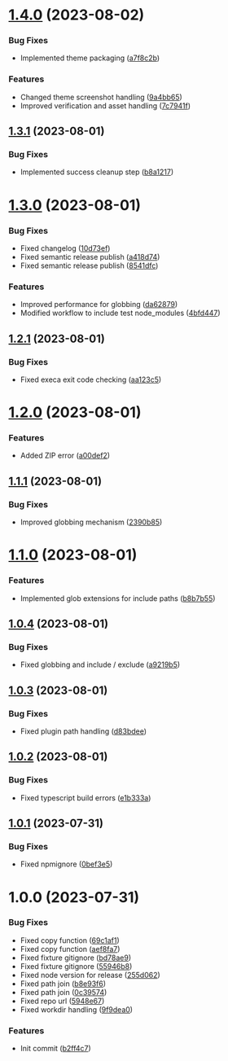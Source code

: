 # [1.4.0](https://github.com/oblakstudio/semantic-release-wp-plugin/compare/v1.3.1...v1.4.0) (2023-08-02)


### Bug Fixes

* Implemented theme packaging ([a7f8c2b](https://github.com/oblakstudio/semantic-release-wp-plugin/commit/a7f8c2b2621aca627d5d5201da14828559ff475a))


### Features

* Changed theme screenshot handling ([9a4bb65](https://github.com/oblakstudio/semantic-release-wp-plugin/commit/9a4bb65e9f282293c89eaa59f207c2b96fac36ad))
* Improved verification and asset handling ([7c7941f](https://github.com/oblakstudio/semantic-release-wp-plugin/commit/7c7941f94428337e2fc762f2f19000fb025d453a))

## [1.3.1](https://github.com/oblakstudio/semantic-release-wp-plugin/compare/v1.3.0...v1.3.1) (2023-08-01)


### Bug Fixes

* Implemented success cleanup step ([b8a1217](https://github.com/oblakstudio/semantic-release-wp-plugin/commit/b8a12170e5ab3394f6c126b970743e64c64b6730))

# [1.3.0](https://github.com/oblakstudio/semantic-release-wp-plugin/compare/v1.2.1...v1.3.0) (2023-08-01)


### Bug Fixes

* Fixed changelog ([10d73ef](https://github.com/oblakstudio/semantic-release-wp-plugin/commit/10d73ef15889cfed1e4938f7869152d177db50c1))
* Fixed semantic release publish ([a418d74](https://github.com/oblakstudio/semantic-release-wp-plugin/commit/a418d74ef06316e806011ae4a15174b37e91a01b))
* Fixed semantic release publish ([8541dfc](https://github.com/oblakstudio/semantic-release-wp-plugin/commit/8541dfc86e98270e74d8c3e89738610b181d9a5a))


### Features

* Improved performance for globbing ([da62879](https://github.com/oblakstudio/semantic-release-wp-plugin/commit/da62879871c3700eea823deed0ffc4b627318a79))
* Modified workflow to include test node_modules ([4bfd447](https://github.com/oblakstudio/semantic-release-wp-plugin/commit/4bfd44731bdc65010953b5cec6b6f71f3a1cbefc))

## [1.2.1](https://github.com/oblakstudio/semantic-release-wp-plugin/compare/v1.2.0...v1.2.1) (2023-08-01)


### Bug Fixes

* Fixed execa exit code checking ([aa123c5](https://github.com/oblakstudio/semantic-release-wp-plugin/commit/aa123c5036d6ddeb25fee2f340003e4c760abbc1))

# [1.2.0](https://github.com/oblakstudio/semantic-release-wp-plugin/compare/v1.1.1...v1.2.0) (2023-08-01)


### Features

* Added ZIP error ([a00def2](https://github.com/oblakstudio/semantic-release-wp-plugin/commit/a00def2dfaa15a9029a84722a306834f77cf2e74))

## [1.1.1](https://github.com/oblakstudio/semantic-release-wp-plugin/compare/v1.1.0...v1.1.1) (2023-08-01)


### Bug Fixes

* Improved globbing mechanism ([2390b85](https://github.com/oblakstudio/semantic-release-wp-plugin/commit/2390b857f7160fac943f551222f8b7b13d767e96))

# [1.1.0](https://github.com/oblakstudio/semantic-release-wp-plugin/compare/v1.0.4...v1.1.0) (2023-08-01)


### Features

* Implemented glob extensions for include paths ([b8b7b55](https://github.com/oblakstudio/semantic-release-wp-plugin/commit/b8b7b55770e52fb1b4d5adcd06499113f92dccbf))

## [1.0.4](https://github.com/oblakstudio/semantic-release-wp-plugin/compare/v1.0.3...v1.0.4) (2023-08-01)


### Bug Fixes

* Fixed globbing and include / exclude ([a9219b5](https://github.com/oblakstudio/semantic-release-wp-plugin/commit/a9219b58e8db1eed1a77aa75ace0007db486f4d9))

## [1.0.3](https://github.com/oblakstudio/semantic-release-wp-plugin/compare/v1.0.2...v1.0.3) (2023-08-01)


### Bug Fixes

* Fixed plugin path handling ([d83bdee](https://github.com/oblakstudio/semantic-release-wp-plugin/commit/d83bdee4dc592df8f52a9cb76b5f09c1fb62a924))

## [1.0.2](https://github.com/oblakstudio/semantic-release-wp-plugin/compare/v1.0.1...v1.0.2) (2023-08-01)


### Bug Fixes

* Fixed typescript build errors ([e1b333a](https://github.com/oblakstudio/semantic-release-wp-plugin/commit/e1b333a794225801fcc2f74aca57c6a12ebec9dd))

## [1.0.1](https://github.com/oblakstudio/semantic-release-wp-plugin/compare/v1.0.0...v1.0.1) (2023-07-31)


### Bug Fixes

* Fixed npmignore ([0bef3e5](https://github.com/oblakstudio/semantic-release-wp-plugin/commit/0bef3e545eb294866a4a1c675ecf5e8be8685ce6))

# 1.0.0 (2023-07-31)


### Bug Fixes

* Fixed copy function ([69c1af1](https://github.com/oblakstudio/semantic-release-wp-plugin/commit/69c1af181ddc5960fe8f4a902ea148fe785187c9))
* Fixed copy function ([aef8fa7](https://github.com/oblakstudio/semantic-release-wp-plugin/commit/aef8fa7aaa7414ca18bf2dfe0dfafd2fbd218bb2))
* Fixed fixture gitignore ([bd78ae9](https://github.com/oblakstudio/semantic-release-wp-plugin/commit/bd78ae94c3e4f853fad2b9e0d915343841da2667))
* Fixed fixture gitignore ([55946b8](https://github.com/oblakstudio/semantic-release-wp-plugin/commit/55946b8455fa888f010ac550cc396f3cee5e021b))
* Fixed node version for release ([255d062](https://github.com/oblakstudio/semantic-release-wp-plugin/commit/255d0622ab282ede7117ff1f48951632c5d65789))
* Fixed path join ([b8e93f6](https://github.com/oblakstudio/semantic-release-wp-plugin/commit/b8e93f6e99a7f19a27eca5e306b41d7c155d1471))
* Fixed path join ([0c39574](https://github.com/oblakstudio/semantic-release-wp-plugin/commit/0c39574b41ba34df06e9c0e9f8dc9bc0eacd88b0))
* Fixed repo url ([5948e67](https://github.com/oblakstudio/semantic-release-wp-plugin/commit/5948e67a0606faa5315d9011c78f2cd5b5c6944e))
* Fixed workdir handling ([9f9dea0](https://github.com/oblakstudio/semantic-release-wp-plugin/commit/9f9dea0f07c9fe53b075ab1bc57fe60da0421300))


### Features

* Init commit ([b2ff4c7](https://github.com/oblakstudio/semantic-release-wp-plugin/commit/b2ff4c7b07a2d10abd9210a5b3633504b0d20a24))
